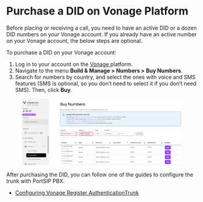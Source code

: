 # Purchase a DID on Vonage Platform

Before placing or receiving a call, you need to have an active DID or a dozen DID numbers on your Vonage account. If you already have an active number on your Vonage account, the below steps are optional.

To purchase a DID on your Vonage account:

1. Log in to your account on the [Vonage ](https://ui.idp.vonage.com/ui/auth/login)platform.
2. Navigate to the menu **Build & Manage > Numbers > Buy Numbers**.
3. Search for numbers by country, and select the ones with voice and SMS features (SMS is optional, so you don’t need to select it if you don’t need SMS). Then, click **Buy**.

<figure><img src="../../../.gitbook/assets/vonage-fig1.png" alt=""><figcaption></figcaption></figure>

After purchasing the DID, you can follow one of the guides to configure the trunk with PortSIP PBX.

* [Configuring Vonage Register AuthenticationTrunk](configuring-vonage-register-authentication-trunk.md)

